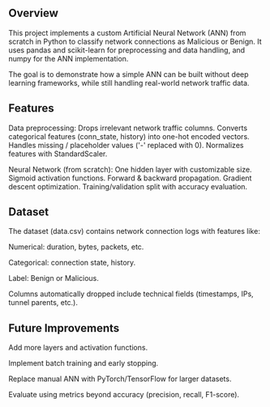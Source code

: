## Overview

This project implements a custom Artificial Neural Network (ANN) from scratch in Python to classify network connections as Malicious or Benign.
It uses pandas and scikit-learn for preprocessing and data handling, and numpy for the ANN implementation.

The goal is to demonstrate how a simple ANN can be built without deep learning frameworks, while still handling real-world network traffic data.
## Features

Data preprocessing: 
Drops irrelevant network traffic columns.
Converts categorical features (conn_state, history) into one-hot encoded vectors.
Handles missing / placeholder values ('-' replaced with 0).
Normalizes features with StandardScaler.

Neural Network (from scratch):
One hidden layer with customizable size.
Sigmoid activation functions.
Forward & backward propagation.
Gradient descent optimization.
Training/validation split with accuracy evaluation.
## Dataset

The dataset (data.csv) contains network connection logs with features like:

Numerical: duration, bytes, packets, etc.

Categorical: connection state, history.

Label: Benign or Malicious.

Columns automatically dropped include technical fields (timestamps, IPs, tunnel parents, etc.).

## Future Improvements

Add more layers and activation functions.

Implement batch training and early stopping.

Replace manual ANN with PyTorch/TensorFlow for larger datasets.

Evaluate using metrics beyond accuracy (precision, recall, F1-score).

